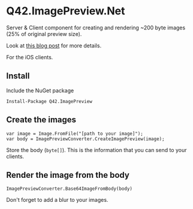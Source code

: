 # Q42.ImagePreview.Net

Server & Client component for creating and rendering ~200 byte images (25% of original preview size).

Look at [this blog post](http://q42.com/blog/post/133591843068/the-imagepreview-library-render-previews-with) for more details.

For the iOS clients.

## Install

Include the NuGet package

    Install-Package Q42.ImagePreview
    
## Create the images

    var image = Image.FromFile("[path to your image]");
    var body = ImagePreviewConverter.CreateImagePreview(image);

Store the body (`byte[]`). This is the information that you can send to your clients.

## Render the image from the body

    ImagePreviewConverter.Base64ImageFromBody(body)
    
Don't forget to add a blur to your images.
